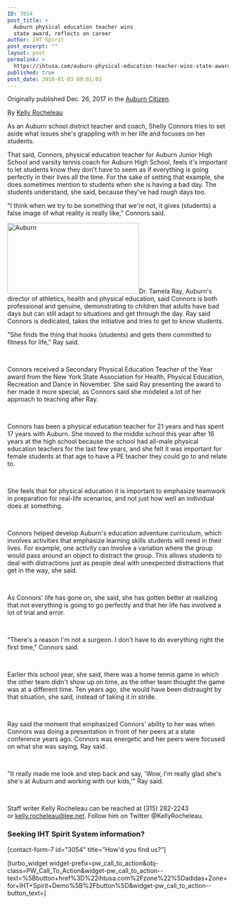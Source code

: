 ```yaml
---
ID: 7854
post_title: >
  Auburn physical education teacher wins
  state award, reflects on career
author: IHT Spirit
post_excerpt: ""
layout: post
permalink: >
  https://ihtusa.com/auburn-physical-education-teacher-wins-state-award-reflects-on-career/
published: true
post_date: 2018-01-03 09:01:03
---
```

Originally published Dec. 26, 2017 in the <a href="http://auburnpub.com/news/local/auburn-physical-education-teacher-wins-state-award-reflects-on-career/article_c1c88d82-0382-5ff1-bc18-3e068cfacfde.html" target="_blank" rel="nofollow noopener">Auburn Citizen</a>.

By <a href="https://auburnpub.com/users/profile/Kelly%20Rocheleau" target="_blank" rel="nofollow noopener">Kelly Rocheleau</a>
<div class="asset-content p402_premium subscriber-premium">
<p class="subscriber-preview">As an Auburn school district teacher and coach, Shelly Connors tries to set aside what issues she's grappling with in her life and focuses on her students.</p>
<p class="subscriber-preview">That said, Connors, physical education teacher for Auburn Junior High School and varsity tennis coach for Auburn High School, feels it's important to let students know they don't have to seem as if everything is going perfectly in their lives all the time. For the sake of setting that example, she does sometimes mention to students when she is having a bad day. The students understand, she said, because they've had rough days too.</p>
<p class="subscriber-only">"I think when we try to be something that we're not, it gives (students) a false image of what reality is really like," Connors said.</p>
<p id="tncms-region-article_instory_top" class="tncms-region hidden-print"><!--more--><a href="https://ihtusa.com/wp-content/uploads/2018/01/5a41764c4bd33.image_.jpg"><img class="alignleft size-medium wp-image-7855" src="https://ihtusa.com/wp-content/uploads/2018/01/5a41764c4bd33.image_-300x161.jpg" alt="Auburn" width="300" height="161" /></a>Dr. Tamela Ray, Auburn's director of athletics, health and physical education, said Connors is both professional and genuine, demonstrating to children that adults have bad days but can still adapt to situations and get through the day. Ray said Connors is dedicated, takes the initiative and tries to get to know students.</p>
<p class="subscriber-only"></p>
"She finds the thing that hooks (students) and gets them committed to fitness for life," Ray said.

&nbsp;
<p class="subscriber-only"></p>
Connors received a Secondary Physical Education Teacher of the Year award from the New York State Association for Health, Physical Education, Recreation and Dance in November. She said Ray presenting the award to her made it more special, as Connors said she modeled a lot of her approach to teaching after Ray.

&nbsp;
<p class="subscriber-only"></p>
Connors has been a physical education teacher for 21 years and has spent 17 years with Auburn. She moved to the middle school this year after 16 years at the high school because the school had all-male physical education teachers for the last few years, and she felt it was important for female students at that age to have a PE teacher they could go to and relate to.

&nbsp;
<p class="subscriber-only"></p>
She feels that for physical education it is important to emphasize teamwork in preparation for real-life scenarios, and not just how well an individual does at something.

&nbsp;
<p class="subscriber-only"></p>
Connors helped develop Auburn's education adventure curriculum, which involves activities that emphasize learning skills students will need in their lives. For example, one activity can involve a variation where the group would pass around an object to distract the group. This allows students to deal with distractions just as people deal with unexpected distractions that get in the way, she said.

&nbsp;
<p class="subscriber-only"></p>
As Connors' life has gone on, she said, she has gotten better at realizing that not everything is going to go perfectly and that her life has involved a lot of trial and error.

&nbsp;
<p class="subscriber-only"></p>
"There's a reason I'm not a surgeon. I don't have to do everything right the first time," Connors said.

&nbsp;
<p class="subscriber-only"></p>
Earlier this school year, she said, there was a home tennis game in which the other team didn't show up on time, as the other team thought the game was at a different time. Ten years ago, she would have been distraught by that situation, she said, instead of taking it in stride.

&nbsp;
<p class="subscriber-only"></p>
Ray said the moment that emphasized Connors' ability to her was when Connors was doing a presentation in front of her peers at a state conference years ago. Connors was energetic and her peers were focused on what she was saying, Ray said.

&nbsp;
<p class="subscriber-only"></p>
"It really made me look and step back and say, 'Wow, I'm really glad she's she's at Auburn and working with our kids,'" Ray said.

&nbsp;

</div>
Staff writer Kelly Rocheleau can be reached at (315) 282-2243 or <a href="mailto:kelly.rocheleau@lee.net">kelly.rocheleau@lee.net</a>. Follow him on Twitter @KellyRocheleau.
<div class="asset-tagline text-muted">
<h3 class="article-newsletter-signup">Seeking IHT Spirit System information?</h3>
<p class="article-newsletter-signup">[contact-form-7 id="3054" title="How'd you find us?"]</p>
[turbo_widget widget-prefix=pw_call_to_action&obj-class=PW_Call_To_Action&widget-pw_call_to_action--text=%5Bbutton+href%3D%22ihtusa.com%2Fzone%22%5Dadidas+Zone+for+IHT+Spirit+Demo%5B%2Fbutton%5D&widget-pw_call_to_action--button_text=]

</div>
